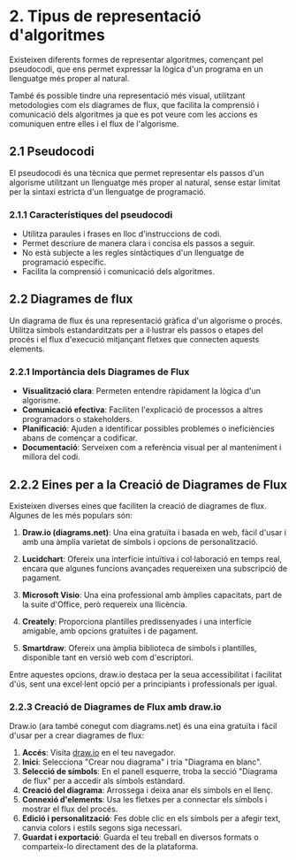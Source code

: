 # 2. Tipus de representació d'algoritmes

Existeixen diferents formes de representar algoritmes, començant pel pseudocodi, que ens permet expressar la lògica d'un programa en un llenguatge més proper al natural.

També és possible tindre una representació més visual, utilitzant metodologies com els diagrames de flux, que facilita la comprensió i comunicació dels algoritmes ja que es pot veure com les accions es comuniquen entre elles i el flux de l'algorisme.

## 2.1 Pseudocodi

El pseudocodi és una tècnica que permet representar els passos d'un algorisme utilitzant un llenguatge més proper al natural, sense estar limitat per la sintaxi estricta d'un llenguatge de programació.

### 2.1.1 Característiques del pseudocodi

- Utilitza paraules i frases en lloc d'instruccions de codi.
- Permet descriure de manera clara i concisa els passos a seguir.
- No està subjecte a les regles sintàctiques d'un llenguatge de programació específic.
- Facilita la comprensió i comunicació dels algoritmes.

## 2.2 Diagrames de flux

Un diagrama de flux és una representació gràfica d'un algorisme o procés. Utilitza símbols estandarditzats per a il·lustrar els passos o etapes del procés i el flux d'execució mitjançant fletxes que connecten aquests elements.

### 2.2.1 Importància dels Diagrames de Flux

- **Visualització clara**: Permeten entendre ràpidament la lògica d'un algorisme.
- **Comunicació efectiva**: Faciliten l'explicació de processos a altres programadors o stakeholders.
- **Planificació**: Ajuden a identificar possibles problemes o ineficiències abans de començar a codificar.
- **Documentació**: Serveixen com a referència visual per al manteniment i millora del codi.

## 2.2.2 Eines per a la Creació de Diagrames de Flux

Existeixen diverses eines que faciliten la creació de diagrames de flux. Algunes de les més populars són:

1. **Draw.io (diagrams.net)**: Una eina gratuïta i basada en web, fàcil d'usar i amb una àmplia varietat de símbols i opcions de personalització.

2. **Lucidchart**: Ofereix una interfície intuïtiva i col·laboració en temps real, encara que algunes funcions avançades requereixen una subscripció de pagament.

3. **Microsoft Visio**: Una eina professional amb àmplies capacitats, part de la suite d'Office, però requereix una llicència.

4. **Creately**: Proporciona plantilles predissenyades i una interfície amigable, amb opcions gratuïtes i de pagament.

5. **Smartdraw**: Ofereix una àmplia biblioteca de símbols i plantilles, disponible tant en versió web com d'escriptori.

Entre aquestes opcions, draw.io destaca per la seua accessibilitat i facilitat d'ús, sent una excel·lent opció per a principiants i professionals per igual.

### 2.2.3 Creació de Diagrames de Flux amb draw.io

Draw.io (ara també conegut com diagrams.net) és una eina gratuïta i fàcil d'usar per a crear diagrames de flux:

1. **Accés**: Visita [draw.io](https://app.diagrams.net/) en el teu navegador.
2. **Inici**: Selecciona "Crear nou diagrama" i tria "Diagrama en blanc".
3. **Selecció de símbols**: En el panell esquerre, troba la secció "Diagrama de flux" per a accedir als símbols estàndard.
4. **Creació del diagrama**: Arrossega i deixa anar els símbols en el llenç.
5. **Connexió d'elements**: Usa les fletxes per a connectar els símbols i mostrar el flux del procés.
6. **Edició i personalització**: Fes doble clic en els símbols per a afegir text, canvia colors i estils segons siga necessari.
7. **Guardat i exportació**: Guarda el teu treball en diversos formats o comparteix-lo directament des de la plataforma.
